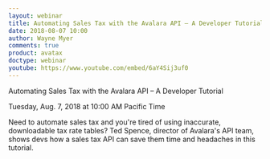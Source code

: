 ```yaml
---
layout: webinar
title: Automating Sales Tax with the Avalara API – A Developer Tutorial
date: 2018-08-07 10:00
author: Wayne Myer
comments: true
product: avatax
doctype: webinar
youtube: https://www.youtube.com/embed/6aY4Sij3uf0
---
```


Automating Sales Tax with the Avalara API – A Developer Tutorial

Tuesday, Aug. 7, 2018 at 10:00 AM Pacific Time

Need to automate sales tax and you're tired of using inaccurate, downloadable tax rate tables? Ted Spence, director of Avalara's API team, shows devs how a sales tax API can save them time and headaches in this tutorial.
